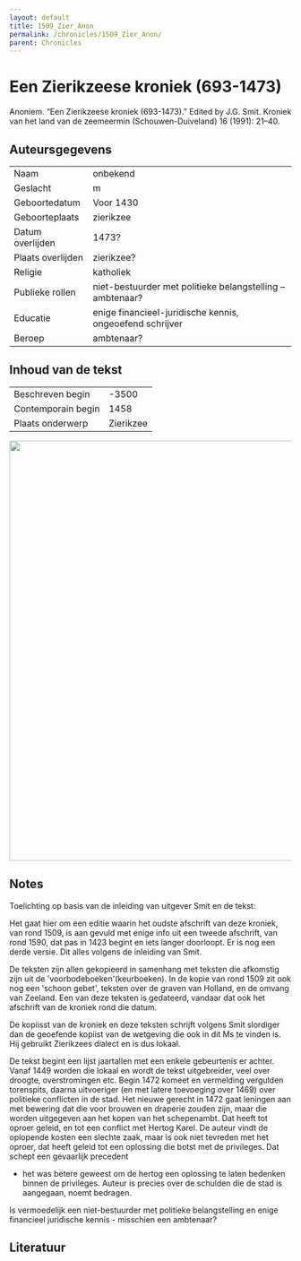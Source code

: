 ```yaml
---
layout: default
title: 1509_Zier_Anon
permalink: /chronicles/1509_Zier_Anon/
parent: Chronicles
--- 
```



# Een Zierikzeese kroniek (693-1473) 

Anoniem. “Een Zierikzeese kroniek (693-1473).” Edited by J.G. Smit. Kroniek van het land van de zeemeermin (Schouwen-Duiveland) 16 (1991): 21–40. 

## Auteursgegevens 

| | | 
| --------------- | --------------- | 
| Naam | onbekend  | 
| Geslacht | m | 
| Geboortedatum | Voor 1430 | 
| Geboorteplaats | zierikzee | 
| Datum overlijden | 1473? | 
| Plaats overlijden | zierikzee? | 
| Religie | katholiek | 
| Publieke rollen | niet-bestuurder met politieke belangstelling – ambtenaar? | 
| Educatie | enige financieel-juridische kennis, ongeoefend schrijver | 
| Beroep | ambtenaar? | 

## Inhoud van de tekst 

| | | 
| --------------- | --------------- | 
| Beschreven begin | -3500 | 
| Contemporain begin | 1458 | 
| Plaats onderwerp | Zierikzee | 

[<img src="..\..\barplots_chronicles\1509_Zier_Anon.jpg" width="750"/>](..\..\barplots_chronicles\1509_Zier_Anon.jpg) 

## Notes 

Toelichting op basis van de inleiding van uitgever Smit en de tekst:

Het gaat hier om een editie waarin het oudste afschrift van deze kroniek, van
rond 1509, is aan gevuld met enige info uit een tweede afschrift, van rond
1590, dat pas in 1423 begint en iets langer doorloopt. Er is nog een derde
versie. Dit alles volgens de inleiding van Smit.

De teksten zijn allen gekopieerd in samenhang met teksten die afkomstig zijn
uit de 'voorbodeboeken'(keurboeken). In de kopie van rond 1509 zit ook nog een
'schoon gebet', teksten over de graven van Holland, en de omvang van Zeeland.
Een van deze teksten is gedateerd, vandaar dat ook het afschrift van de
kroniek rond die datum.

De kopiisst van de kroniek en deze teksten schrijft volgens Smit slordiger dan
de geoefende kopiist van de wetgeving die ook in dit Ms te vinden is. Hij
gebruikt Zierikzees dialect en is dus lokaal.

De tekst begint een lijst jaartallen met een enkele gebeurtenis er achter.
Vanaf 1449 worden die lokaal en wordt de tekst uitgebreider, veel over
droogte, overstromingen etc. Begin 1472 komeet en vermelding vergulden
torenspits, daarna uitvoeriger (en met latere toevoeging over 1469) over
politieke conflicten in de stad. Het nieuwe gerecht in 1472 gaat leningen aan
met bewering dat die voor brouwen en draperie zouden zijn, maar die worden
uitgegeven aan het kopen van het schepenambt. Dat heeft tot oproer geleid, en
tot een conflict met Hertog Karel. De auteur vindt de oplopende kosten een
slechte zaak, maar is ook niet tevreden met het oproer, dat heeft geleid tot
een oplossing die botst met de privileges. Dat schept een gevaarlijk precedent
- het was betere geweest om de hertog een oplossing te laten bedenken binnen
de privileges. Auteur is precies over de schulden die de stad is aangegaan,
noemt bedragen.

Is vermoedelijk een niet-bestuurder met politieke belangstelling en enige
financieel juridische kennis - misschien een ambtenaar?





## Literatuur 

